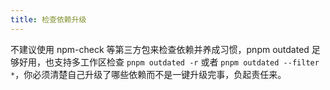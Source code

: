 ```yaml
---
title: 检查依赖升级
---
```


不建议使用 npm-check 等第三方包来检查依赖并养成习惯，pnpm outdated 足够好用，也支持多工作区检查 `pnpm outdated -r` 或者 `pnpm outdated --filter *`，你必须清楚自己升级了哪些依赖而不是一键升级完事，负起责任来。
